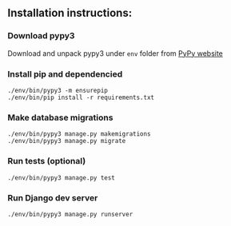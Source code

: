 ## Installation instructions:
### Download pypy3
Download and unpack pypy3 under `env` folder from [PyPy website](http://pypy.org/download.html#default-with-a-jit-compiler)

### Install pip and dependencied
```
./env/bin/pypy3 -m ensurepip
./env/bin/pip install -r requirements.txt
```

### Make database migrations
```
./env/bin/pypy3 manage.py makemigrations
./env/bin/pypy3 manage.py migrate
```

### Run tests (optional)
```
./env/bin/pypy3 manage.py test
```

### Run Django dev server
```
./env/bin/pypy3 manage.py runserver
```
